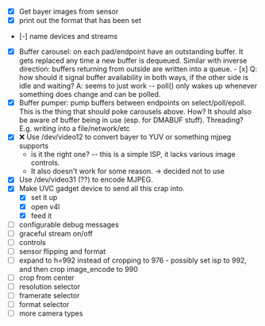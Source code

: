 - [x] Get bayer images from sensor
- [x] print out the format that has been set
- [-] name devices and streams
- [x] Buffer carousel: on each pad/endpoint have an outstanding buffer. It gets replaced any time a new buffer is
      dequeued. Similar with inverse direction: buffers returning from outside are written into a queue.
      - [x] Q: how should it signal buffer availability in both ways, if the other side is idle and waiting?
            A: seems to just work -- poll() only wakes up whenever something does change and can be polled.
- [x] Buffer pumper: pump buffers between endpoints on select/poll/epoll.
      This is the thing that should poke carousels above. How?
      It should also be aware of buffer being in use (esp. for DMABUF stuff).
      Threading? E.g. writing into a file/network/etc
- [x] :x: Use /dev/video12 to convert bayer to YUV or something mjpeg supports
    - is it the right one? -- this is a simple ISP, it lacks various image controls.
    - It also doesn't work for some reason.
        → decided not to use
- [x] Use /dev/video31 (??) to encode MJPEG.
- [x] Make UVC gadget device to send all this crap into.
    - [x] set it up
    - [x] open v4l
    - [x] feed it
- [ ] configurable debug messages
- [ ] graceful stream on/off
- [ ] controls
- [ ] sensor flipping and format
- [ ] expand to h=992 instead of cropping to 976
      - possibly set isp to 992, and then crop image_encode to 990
- [ ] crop from center
- [ ] resolution selector
- [ ] framerate selector
- [ ] format selector
- [ ] more camera types
